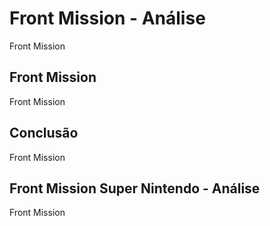 ---
---

# Front Mission - Análise

Front Mission

## Front Mission

Front Mission

## Conclusão

Front Mission

## Front Mission Super Nintendo - Análise

Front Mission
